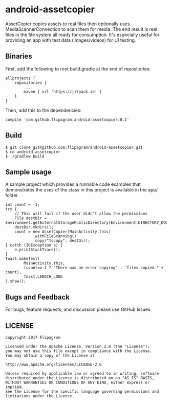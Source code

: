 # android-assetcopier
AssetCopier copies assets to real files then optionally uses MediaScannerConnection
to scan them for media. The end result is real files in the file system all ready for
consumption. It's especially useful for providing an app with test data (images/videos)
for UI testing.

## Binaries

First, add the following to root build.gradle at the end of repositories:

    allprojects {
        repositories {
            ...
            maven { url 'https://jitpack.io' }
        }
    }

Then, add this to the dependencies:

    compile 'com.github.flipagram:android-assetcopier:0.1'

## Build

    $ git clone git@github.com:flipagram/android-assetcopier.git
    $ cd android-assetcopier
    $ ./gradlew build

## Sample usage

A sample project which provides a runnable code examples that demonstrates
the uses of the class in this project is available in the app/ folder.

    int count = -1;
    try {
        // This will fail if the user didn't allow the permissions
        File destDir = Environment.getExternalStoragePublicDirectory(Environment.DIRECTORY_DOWNLOADS);
        destDir.mkdirs();
        count = new AssetCopier(MainActivity.this)
                .withFileScanning()
                .copy("tocopy", destDir);
    } catch (IOException e) {
        e.printStackTrace();
    }
    Toast.makeText(
            MainActivity.this,
            (count==-1 ? "There was an error copying" : "files copied " + count),
            Toast.LENGTH_LONG
    ).show();

## Bugs and Feedback

For bugs, feature requests, and discussion please use GitHub Issues.

## LICENSE

    Copyright 2017 Flipagram

    Licensed under the Apache License, Version 2.0 (the "License");
    you may not use this file except in compliance with the License.
    You may obtain a copy of the License at

    http://www.apache.org/licenses/LICENSE-2.0
    
    Unless required by applicable law or agreed to in writing, software
    distributed under the License is distributed on an "AS IS" BASIS,
    WITHOUT WARRANTIES OR CONDITIONS OF ANY KIND, either express or implied.
    See the License for the specific language governing permissions and
    limitations under the License.
